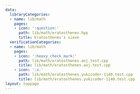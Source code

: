```yaml
---
data:
  libraryCategories:
  - name: lib/math
    pages:
    - icon: ':question:'
      path: lib/math/eratosthenes.hpp
      title: Eratosthenes's sieve
  verificationCategories:
  - name: lib/math
    pages:
    - icon: ':heavy_check_mark:'
      path: lib/math/eratosthenes.aoj.test.cpp
      title: lib/math/eratosthenes.aoj.test.cpp
    - icon: ':x:'
      path: lib/math/eratosthenes.yukicoder-1140.test.cpp
      title: lib/math/eratosthenes.yukicoder-1140.test.cpp
layout: toppage
---
```

